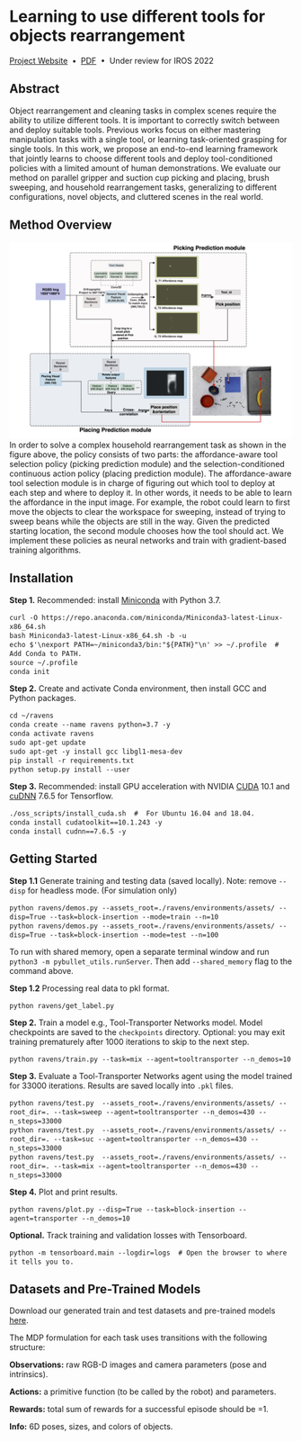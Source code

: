# Learning to use different tools for objects rearrangement
[Project Website](https://transporternets.github.io/)&nbsp;&nbsp;•&nbsp;&nbsp;[PDF](https://arxiv.org/pdf/2010.14406.pdf)&nbsp;&nbsp;•&nbsp;&nbsp;Under review for IROS 2022

## Abstract

Object rearrangement and cleaning tasks in complex scenes require the ability to utilize different tools. It is important to correctly switch between and deploy suitable tools. Previous works focus on either mastering manipulation tasks with a single tool, or learning task-oriented grasping for single tools.
In this work, we propose an end-to-end learning framework that jointly learns to choose different tools and deploy tool-conditioned policies with a limited amount of human demonstrations. We evaluate our method on parallel gripper and suction cup picking and placing, brush sweeping, and household rearrangement tasks, generalizing to different configurations, novel objects, and cluttered scenes in the real world.

## Method Overview
<img src="https://github.com/YunchuZhang/Learning-to-use-different-tools-for-objects-rearrangement/blob/main/docs/tool_affordance.png"><br>
In order to solve a complex household rearrangement task as shown in the figure above, the policy consists of two parts: the affordance-aware tool selection policy (picking prediction module) and the selection-conditioned continuous action policy (placing prediction module). The affordance-aware tool selection module is in charge of figuring out which tool to deploy at each step and where to deploy it. In other words, it needs to be able to learn the affordance in the input image. For example, the robot could learn to first move the objects to clear the workspace for sweeping, instead of trying to sweep beans while the objects are still in the way. Given the predicted starting location, the 
second module chooses how the tool should act. We implement these policies as neural networks and train with gradient-based training algorithms.

## Installation

**Step 1.** Recommended: install [Miniconda](https://docs.conda.io/en/latest/miniconda.html) with Python 3.7.

```shell
curl -O https://repo.anaconda.com/miniconda/Miniconda3-latest-Linux-x86_64.sh
bash Miniconda3-latest-Linux-x86_64.sh -b -u
echo $'\nexport PATH=~/miniconda3/bin:"${PATH}"\n' >> ~/.profile  # Add Conda to PATH.
source ~/.profile
conda init
```

**Step 2.** Create and activate Conda environment, then install GCC and Python packages.

```shell
cd ~/ravens
conda create --name ravens python=3.7 -y
conda activate ravens
sudo apt-get update
sudo apt-get -y install gcc libgl1-mesa-dev
pip install -r requirements.txt
python setup.py install --user
```

**Step 3.** Recommended: install GPU acceleration with NVIDIA [CUDA](https://developer.nvidia.com/cuda-toolkit) 10.1 and [cuDNN](https://developer.nvidia.com/cudnn) 7.6.5 for Tensorflow.
```shell
./oss_scripts/install_cuda.sh  #  For Ubuntu 16.04 and 18.04.
conda install cudatoolkit==10.1.243 -y
conda install cudnn==7.6.5 -y
```

## Getting Started

**Step 1.1** Generate training and testing data (saved locally). Note: remove `--disp` for headless mode. (For simulation only)

```shell
python ravens/demos.py --assets_root=./ravens/environments/assets/ --disp=True --task=block-insertion --mode=train --n=10
python ravens/demos.py --assets_root=./ravens/environments/assets/ --disp=True --task=block-insertion --mode=test --n=100
```

To run with shared memory, open a separate terminal window and run `python3 -m pybullet_utils.runServer`. Then add `--shared_memory` flag to the command above.

**Step 1.2** Processing real data to pkl format.
```shell
python ravens/get_label.py
```

**Step 2.** Train a model e.g., Tool-Transporter Networks model. Model checkpoints are saved to the `checkpoints` directory. Optional: you may exit training prematurely after 1000 iterations to skip to the next step.

```shell
python ravens/train.py --task=mix --agent=tooltransporter --n_demos=10 
```

**Step 3.** Evaluate a Tool-Transporter Networks agent using the model trained for 33000 iterations. Results are saved locally into `.pkl` files.

```shell
python ravens/test.py  --assets_root=./ravens/environments/assets/ --root_dir=. --task=sweep --agent=tooltransporter --n_demos=430 --n_steps=33000
python ravens/test.py  --assets_root=./ravens/environments/assets/ --root_dir=. --task=suc --agent=tooltransporter --n_demos=430 --n_steps=33000
python ravens/test.py  --assets_root=./ravens/environments/assets/ --root_dir=. --task=mix --agent=tooltransporter --n_demos=430 --n_steps=33000
```

**Step 4.** Plot and print results.

```shell
python ravens/plot.py --disp=True --task=block-insertion --agent=transporter --n_demos=10
```

**Optional.** Track training and validation losses with Tensorboard.

```shell
python -m tensorboard.main --logdir=logs  # Open the browser to where it tells you to.
```

## Datasets and Pre-Trained Models

Download our generated train and test datasets and pre-trained models [here](https://drive.google.com/drive/folders/).


The MDP formulation for each task uses transitions with the following structure:

**Observations:** raw RGB-D images and camera parameters (pose and intrinsics).

**Actions:** a primitive function (to be called by the robot) and parameters.

**Rewards:** total sum of rewards for a successful episode should be =1.

**Info:** 6D poses, sizes, and colors of objects.
